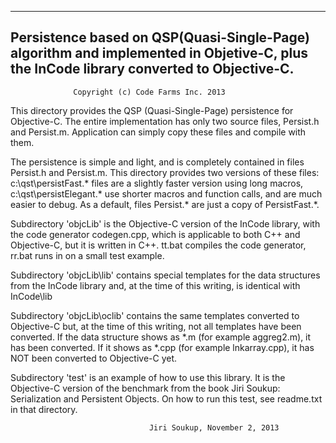 --------------------------------------------------------------------------
   Persistence based on QSP(Quasi-Single-Page) algorithm and implemented
     in Objetive-C, plus the InCode library converted to Objective-C.
--------------------------------------------------------------------------
                  Copyright (c) Code Farms Inc. 2013

This directory provides the QSP (Quasi-Single-Page) persistence for Objective-C.
The entire implementation has only two source files, Persist.h and Persist.m.
Application can simply copy these files and compile with them.

The persistence is simple and light, and is completely contained in files 
Persist.h and Persist.m. This directory provides two versions of these files:
  c:\qst\persistFast.* files are a slightly faster version using long macros,
  c:\qst\persistElegant.* use shorter macros and function calls, and are much
                          easier to debug. 
As a default, files Persist.* are just a copy of PersistFast.*.

Subdirectory 'objcLib' is the Objective-C version of the InCode library,
with the code generator codegen.cpp, which is applicable to both C++ and
Objective-C, but it is written in C++.
  tt.bat compiles the code generator,
  rr.bat runs in on a small test example.

Subdirectory 'objcLib\lib' contains special templates for the data structures
from the InCode library and,
at the time of this writing, is identical with InCode\lib

Subdirectory 'objcLib\oclib' contains the same templates converted to
Objective-C but, at the time of this
writing, not all templates have been converted.
If the data structure shows as *.m (for example aggreg2.m), it has been
converted. If it shows as *.cpp (for example lnkarray.cpp), it has NOT been
converted to Objective-C yet.

Subdirectory 'test' is an example of how to use this library.
It is the Objective-C version of the benchmark from the book
Jiri Soukup: Serialization and Persistent Objects. 
On how to run this test, see readme.txt in that directory.
                                                   
                                   Jiri Soukup, November 2, 2013

